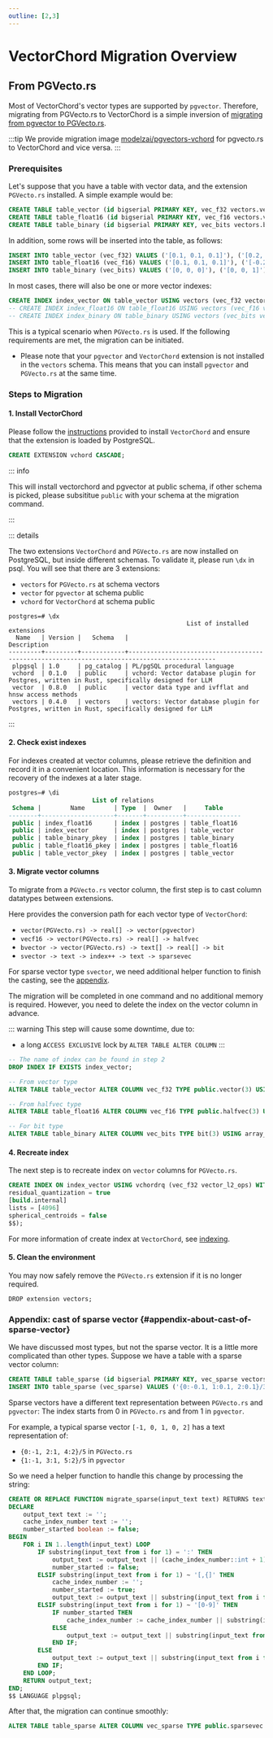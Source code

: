 ```yaml
---
outline: [2,3]
---
```

# VectorChord Migration Overview

## From PGVecto.rs

Most of VectorChord's vector types are supported by `pgvector`.
Therefore, migrating from PGVecto.rs to VectorChord is a simple inversion of [migrating from pgvector to PGVecto.rs](/admin/migration).

:::tip
We provide migration image [modelzai/pgvectors-vchord](https://hub.docker.com/r/modelzai/pgvectors-vchord/tags) for pgvecto.rs to VectorChord and vice versa.
:::

### Prerequisites

Let's suppose that you have a table with vector data, and the extension `PGVecto.rs` installed. A simple example would be:

```sql
CREATE TABLE table_vector (id bigserial PRIMARY KEY, vec_f32 vectors.vector(3));
CREATE TABLE table_float16 (id bigserial PRIMARY KEY, vec_f16 vectors.vecf16(3));
CREATE TABLE table_binary (id bigserial PRIMARY KEY, vec_bits vectors.bvector(3));

```

In addition, some rows will be inserted into the table, as follows:

```sql
INSERT INTO table_vector (vec_f32) VALUES ('[0.1, 0.1, 0.1]'), ('[0.2, 0.2, 0.2]');
INSERT INTO table_float16 (vec_f16) VALUES ('[0.1, 0.1, 0.1]'), ('[-0.2, 0.2, 0.2]');
INSERT INTO table_binary (vec_bits) VALUES ('[0, 0, 0]'), ('[0, 0, 1]');
```

In most cases, there will also be one or more vector indexes:

```sql
CREATE INDEX index_vector ON table_vector USING vectors (vec_f32 vectors.vector_l2_ops) WITH (options = "[indexing.hnsw]");
-- CREATE INDEX index_float16 ON table_float16 USING vectors (vec_f16 vectors.vecf16_cos_ops) WITH (options = "[indexing.hnsw]");
-- CREATE INDEX index_binary ON table_binary USING vectors (vec_bits vectors.bvector_hamming_ops) WITH (options = "[indexing.hnsw]");
```

This is a typical scenario when `PGVecto.rs` is used. If the following requirements are met, the migration can be initiated.

- Please note that your `pgvector` and `VectorChord` extension is not installed in the `vectors` schema. This means that you can install `pgvector` and `PGVecto.rs` at the same time.

### Steps to Migration

#### 1. Install VectorChord

Please follow the [instructions](../getting-started/installation) provided to install `VectorChord` and ensure that the extension is loaded by PostgreSQL.

```sql
CREATE EXTENSION vchord CASCADE;
```

::: info

This will install vectorchord and pgvector at public schema, if other schema is picked, please subsititue `public` with your schema at the migration command.

:::

::: details

The two extensions `VectorChord` and `PGVecto.rs` are now installed on PostgreSQL, but inside different schemas.
To validate it, please run `\dx` in psql. You will see that there are 3 extensions:
- `vectors` for `PGVecto.rs` at schema vectors
- `vector` for `pgvector` at schema public
- `vchord` for `VectorChord` at schema public

```shell
postgres=# \dx
                                                 List of installed extensions
  Name   | Version |   Schema   |                                         Description                                          
---------+---------+------------+----------------------------------------------------------------------------------------------
 plpgsql | 1.0     | pg_catalog | PL/pgSQL procedural language
 vchord  | 0.1.0   | public     | vchord: Vector database plugin for Postgres, written in Rust, specifically designed for LLM
 vector  | 0.8.0   | public     | vector data type and ivfflat and hnsw access methods
 vectors | 0.4.0   | vectors    | vectors: Vector database plugin for Postgres, written in Rust, specifically designed for LLM
```

:::

#### 2. Check exist indexes

For indexes created at vector columns, please retrieve the definition and record it in a convenient location.
This information is necessary for the recovery of the indexes at a later stage.

```sql
postgres=# \di
                       List of relations
 Schema |        Name        | Type  |  Owner   |     Table     
--------+--------------------+-------+----------+---------------
 public | index_float16      | index | postgres | table_float16
 public | index_vector       | index | postgres | table_vector
 public | table_binary_pkey  | index | postgres | table_binary
 public | table_float16_pkey | index | postgres | table_float16
 public | table_vector_pkey  | index | postgres | table_vector
```

#### 3. Migrate vector columns

To migrate from a `PGVecto.rs` vector column, the first step is to cast column datatypes between extensions.

Here provides the conversion path for each vector type of `VectorChord`:

- `vector(PGVecto.rs) -> real[] -> vector(pgvector)`
- `vecf16 -> vector(PGVecto.rs) -> real[] -> halfvec`
- `bvector -> vector(PGVecto.rs) -> text[] -> real[] -> bit`
- `svector -> text -> index++ -> text -> sparsevec`

For sparse vector type `svector`, we need additional helper function to finish the casting, see the [appendix](#appendix-about-cast-of-sparse-vector).

The migration will be completed in one command and no additional memory is required.
However, you need to delete the index on the vector column in advance.

::: warning
This step will cause some downtime, due to:
- a long `ACCESS EXCLUSIVE` lock by `ALTER TABLE ALTER COLUMN`
:::

```sql
-- The name of index can be found in step 2
DROP INDEX IF EXISTS index_vector;

-- From vector type
ALTER TABLE table_vector ALTER COLUMN vec_f32 TYPE public.vector(3) USING vec_f32::real[]::public.vector;

-- From halfvec type
ALTER TABLE table_float16 ALTER COLUMN vec_f16 TYPE public.halfvec(3) USING vec_f16::vectors.vector::real[]::public.halfvec;

-- For bit type
ALTER TABLE table_binary ALTER COLUMN vec_bits TYPE bit(3) USING array_to_string(vec_bits::vectors.vector::real[], '')::bit(3);
```

#### 4. Recreate index

The next step is to recreate index on `vector` columns for `PGVecto.rs`.

```sql
CREATE INDEX ON index_vector USING vchordrq (vec_f32 vector_l2_ops) WITH (options = $$
residual_quantization = true
[build.internal]
lists = [4096]
spherical_centroids = false
$$);
```

For more information of create index at `VectorChord`, see [indexing](../usage/indexing).

#### 5. Clean the environment

You may now safely remove the `PGVecto.rs` extension if it is no longer required.

```
DROP extension vectors;
```

### Appendix: cast of sparse vector {#appendix-about-cast-of-sparse-vector}

We have discussed most types, but not the sparse vector. It is a little more complicated than other types. Suppose we have a table with a sparse vector column:

```sql
CREATE TABLE table_sparse (id bigserial PRIMARY KEY, vec_sparse vectors.svector(3));
INSERT INTO table_sparse (vec_sparse) VALUES ('{0:-0.1, 1:0.1, 2:0.1}/3'), ('{0:-0.4, 1:-0.4, 2:-0.4}/3');
```

Sparse vectors have a different text representation between `PGVecto.rs` and `pgvector`: The index starts from 0 in `PGVecto.rs` and from 1 in `pgvector`.

For example, a typical sparse vector `[-1, 0, 1, 0, 2]` has a text representation of:
- `{0:-1, 2:1, 4:2}/5` in `PGVecto.rs`
- `{1:-1, 3:1, 5:2}/5` in `pgvector`

So we need a helper function to handle this change by processing the string:
```sql
CREATE OR REPLACE FUNCTION migrate_sparse(input_text text) RETURNS text AS $$
DECLARE
    output_text text := '';
    cache_index_number text := '';
    number_started boolean := false;
BEGIN
    FOR i IN 1..length(input_text) LOOP
        IF substring(input_text from i for 1) = ':' THEN
            output_text := output_text || (cache_index_number::int + 1)::text || ':';
            number_started := false;
        ELSIF substring(input_text from i for 1) ~ '[,{]' THEN
            cache_index_number := '';
            number_started := true;
            output_text := output_text || substring(input_text from i for 1);
        ELSIF substring(input_text from i for 1) ~ '[0-9]' THEN
            IF number_started THEN
                cache_index_number := cache_index_number || substring(input_text from i for 1);
            ELSE
                output_text := output_text || substring(input_text from i for 1);
            END IF;
        ELSE
            output_text := output_text || substring(input_text from i for 1);
        END IF;
    END LOOP;
    RETURN output_text;
END;
$$ LANGUAGE plpgsql;
```

After that, the migration can continue smoothly:
```sql
ALTER TABLE table_sparse ALTER COLUMN vec_sparse TYPE public.sparsevec USING migrate_sparse(vec_sparse::text)::public.sparsevec;
```
